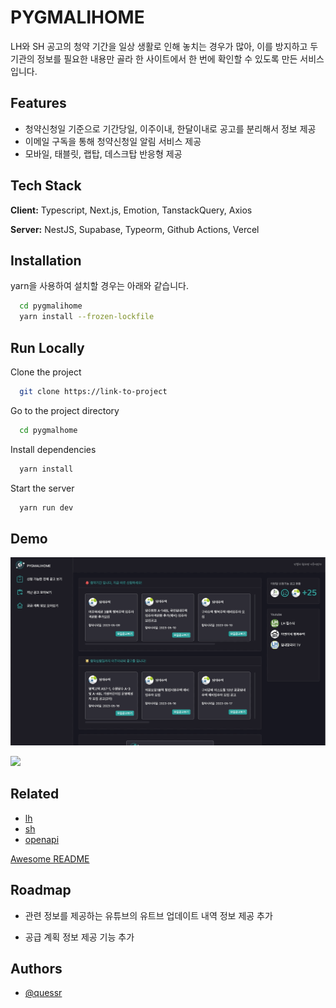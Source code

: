 # PYGMALIHOME

LH와 SH 공고의 청약 기간을 일상 생활로 인해 놓치는 경우가 많아, 이를 방지하고 두 기관의 정보를 필요한 내용만 골라 한 사이트에서 한 번에 확인할 수 있도록 만든 서비스 입니다.

## Features

- 청약신청일 기준으로 기간당일, 이주이내, 한달이내로 공고를 분리해서 정보 제공
- 이메일 구독을 통해 청약신청일 알림 서비스 제공
- 모바일, 태블릿, 랩탑, 데스크탑 반응형 제공

## Tech Stack

**Client:** Typescript, Next.js, Emotion, TanstackQuery, Axios

**Server:** NestJS, Supabase, Typeorm, Github Actions, Vercel

## Installation

yarn을 사용하여 설치할 경우는 아래와 같습니다.

```bash
  cd pygmalihome
  yarn install --frozen-lockfile
```

## Run Locally

Clone the project

```bash
  git clone https://link-to-project
```

Go to the project directory

```bash
  cd pygmalhome
```

Install dependencies

```bash
  yarn install
```

Start the server

```bash
  yarn run dev
```

## Demo

![](./public/pygmalihome.gif)

![](./public/pygmalihome_responsivef.gif)

## Related

- [lh](https://apply.lh.or.kr/LH/index.html?Sls#MN::CLCC_MN_0010:)
- [sh](https://www.i-sh.co.kr/app/index.do)
- [openapi](https://www.data.go.kr/index.do)

[Awesome README](https://github.com/matiassingers/awesome-readme)

## Roadmap

- 관련 정보를 제공하는 유튜브의 유트브 업데이트 내역 정보 제공 추가

- 공급 계획 정보 제공 기능 추가

## Authors

- [@quessr](https://www.github.com/quessr)
